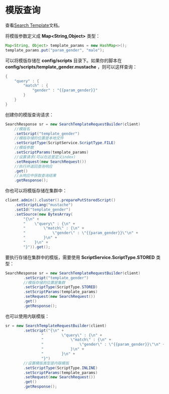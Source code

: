 # 模版查询

查看[Search Template](https://www.elastic.co/guide/en/elasticsearch/reference/5.6/search-template.html)文档。

将模版参数定义成 **Map<String,Object>** 类型：

```java
Map<String, Object> template_params = new HashMap<>();
template_params.put("param_gender", "male");
```

可以将模版存储在 **config/scripts** 目录下。如果你的脚本在 **config/scripts/template_gender.mustache** ，则可以这样查询：

```java
{
    "query" : {
        "match" : {
            "gender" : "{{param_gender}}"
        }
    }
}
```

创建你的模版查询请求：

```java
SearchResponse sr = new SearchTemplateRequestBuilder(client)
    //模版名
    .setScript("template_gender")       
    //模版存储的位置是本地文件
    .setScriptType(ScriptService.ScriptType.FILE) 
    //模版参数
    .setScriptParams(template_params)   
    //设置请求(可以在这里定义index)          
    .setRequest(new SearchRequest()) 
    //执行并返回查询响应             
    .get()               
    //从响应中获取查询结果                         
    .getResponse();  
```

你也可以将模版存储在集群中：

```java
client.admin().cluster().preparePutStoredScript()
    .setScriptLang("mustache")
    .setId("template_gender")
    .setSource(new BytesArray(
        "{\n" +
        "    \"query\" : {\n" +
        "        \"match\" : {\n" +
        "            \"gender\" : \"{{param_gender}}\"\n" +
        "        }\n" +
        "    }\n" +
        "}")).get();
```

要执行存储在集群中的模版，需要使用 **ScriptService.ScriptType.STORED** 类型：

```java
SearchResponse sr = new SearchTemplateRequestBuilder(client)
        .setScript("template_gender")     
        //模版存储的位置是集群                  
        .setScriptType(ScriptType.STORED)     
        .setScriptParams(template_params)                   
        .setRequest(new SearchRequest())                    
        .get()                                              
        .getResponse();   
```

也可以使用内联模版：

```java
sr = new SearchTemplateRequestBuilder(client)
        .setScript("{\n" +                                  
                "        \"query\" : {\n" +
                "            \"match\" : {\n" +
                "                \"gender\" : \"{{param_gender}}\"\n" +
                "            }\n" +
                "        }\n" +
                "}")
        //设置模版类型是内联模版
        .setScriptType(ScriptType.INLINE)    
        .setScriptParams(template_params)                  
        .setRequest(new SearchRequest())                   
        .get()                                             
        .getResponse();   
```